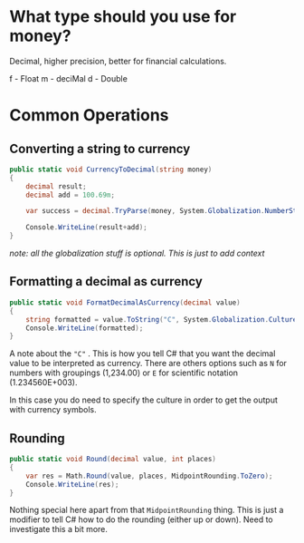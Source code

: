 # What type should you use for money?

Decimal, higher precision, better for financial calculations.

f - Float
m - deciMal
d - Double
# Common Operations
## Converting a string to currency

```C#
public static void CurrencyToDecimal(string money)
{
    decimal result;
    decimal add = 100.69m;

    var success = decimal.TryParse(money, System.Globalization.NumberStyles.Currency, System.Globalization.CultureInfo.GetCultureInfo("en-US"), out result);

    Console.WriteLine(result+add);
}
```

*note: all the globalization stuff is optional. This is just to add context*
## Formatting a decimal as currency

```C#
public static void FormatDecimalAsCurrency(decimal value)
{
    string formatted = value.ToString("C", System.Globalization.CultureInfo.GetCultureInfo("en-GB"));
    Console.WriteLine(formatted);
}
```

A note about the `"C"` . This is how you tell C# that you want the decimal value to be interpreted as currency. There are others options such as `N` for numbers with groupings (1,234.00) or `E` for scientific notation (1.234560E+003).

In this case you do need to specify the culture in order to get the output with currency symbols.

## Rounding

```C#
public static void Round(decimal value, int places)
{
    var res = Math.Round(value, places, MidpointRounding.ToZero);
    Console.WriteLine(res);
}
```

Nothing special here apart from that `MidpointRounding` thing. This is just a modifier to tell C# how to do the rounding (either up or down). Need to investigate this a bit more.
 